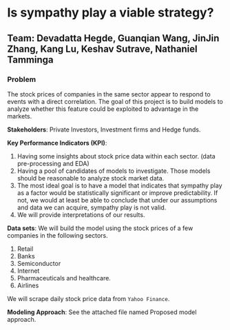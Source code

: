 # Is sympathy play a viable strategy?
## Team: Devadatta Hegde, Guanqian Wang, JinJin Zhang, Kang Lu, Keshav Sutrave, Nathaniel Tamminga


### Problem

The stock prices of companies in the same sector appear to respond to events with a direct correlation. The goal of this project is to build models to analyze whether this feature could be exploited to advantage in the markets. 

**Stakeholders**: Private Investors, Investment firms and Hedge funds.

**Key Performance Indicators (KPI)**:
1. Having some insights about stock price data within each sector. (data pre-processing and EDA)
2. Having a pool of candidates of models to investigate. Those models should be reasonable to analyze stock market data.
3. The most ideal goal is to have a model that indicates that sympathy play as a factor would be statistically significant or improve predictability. If not, we would at least be able to conclude that under our assumptions and data we can acquire, sympathy play is not valid.
4. We will provide interpretations of our results.

**Data sets**: We will build the model using the stock prices of a few companies in the following sectors.

1. Retail
2. Banks
3. Semiconductor
4. Internet
5. Pharmaceuticals and healthcare.
6. Airlines

We will scrape daily stock price data from `Yahoo Finance`.

**Modeling Approach**:
See the attached file named Proposed model approach.
